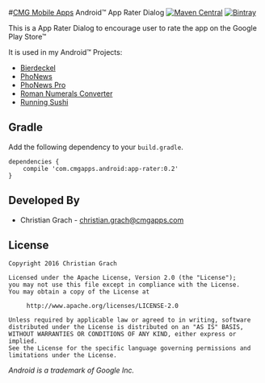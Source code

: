 #[CMG Mobile Apps](http://www.cmgapps.com?utm_source=github&utm_medium=README&utm_campaign=default) Android&trade; App Rater Dialog
[![Maven Central](https://img.shields.io/maven-central/v/com.cmgapps.android/app-rater.svg)](https://oss.sonatype.org/content/repositories/releases/com/cmgapps/android/app-rater/)
[![Bintray](https://img.shields.io/bintray/v/bintray/jcenter/com.cmgapps.android:app-rater.svg)](https://jcenter.bintray.com/com/cmgapps/android/cmgUtilities/)

This is a App Rater Dialog to encourage user to rate the app on the Google Play Store&trade;

It is used in my Android&trade; Projects:

* [Bierdeckel][1]
* [PhoNews][2]
* [PhoNews Pro][3]
* [Roman Numerals Converter][4]
* [Running Sushi][5]

Gradle
------

 Add the following dependency to your `build.gradle`.

    dependencies {
        compile 'com.cmgapps.android:app-rater:0.2'
    }

Developed By
------------

* Christian Grach - <christian.grach@cmgapps.com>

License
-------

    Copyright 2016 Christian Grach

    Licensed under the Apache License, Version 2.0 (the "License");
    you may not use this file except in compliance with the License.
    You may obtain a copy of the License at

         http://www.apache.org/licenses/LICENSE-2.0

    Unless required by applicable law or agreed to in writing, software
    distributed under the License is distributed on an "AS IS" BASIS,
    WITHOUT WARRANTIES OR CONDITIONS OF ANY KIND, either express or implied.
    See the License for the specific language governing permissions and
    limitations under the License.

*Android is a trademark of Google Inc.*

 [1]: https://play.google.com/store/apps/details?id=com.cmgapps.android.bierdeckel&referrer=utm_source%3Dgithub%26utm_medium%3DREADME
 [2]: https://play.google.com/store/apps/details?id=at.cmg.android.phonews&referrer=utm_source%3Dgithub%26utm_medium%3DREADME
 [3]: https://play.google.com/store/apps/details?id=com.cmgapps.android.phonewspro&referrer=utm_source%3Dgithub%26utm_medium%3DREADME
 [4]: https://play.google.com/store/apps/details?id=com.cmgapps.android.numeralsconverter&referrer=utm_source%3Dgithub%26utm_medium%3DREADME
 [5]: https://play.google.com/store/apps/details?id=com.cmgapps.android.sushicounter&referrer=utm_source%3Dgithub%26utm_medium%3DREADME
